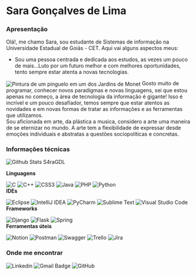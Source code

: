 # Sara Gonçalves de Lima
### Apresentação
Olá!, me chamo Sara, sou estudante de Sistemas de informação na Universidade Estadual de Goiás - CET.
Aqui vai alguns aspectos meus:

 - Sou uma pessoa centrada e dedicada aos estudos, as vezes um pouco de mais...Luto por um futuro melhor e com melhores oportunidades, tento sempre estar atenta a novas tecnologias. 
<img align="center" alt="Pintura de um pinguelo em um dos Jardins de Monet" src="https://www.itmastersmag.com/wp-content/uploads/2023/04/tecnologia.png">
Gosto muito de programar, conhecer novos paradigmas e novas linguagens, sei que estou apenas no começo, a área de tecnologia da informação é gigante! Isso é incrível e um pouco desafiador, temos sempre que estar atentos as novidades e em novas formas de tratar as informações e as ferramentas que utilizamos.
<br>Sou aficionada em arte, da plástica a musica, considero a arte uma maneira de se eternizar no mundo. A arte tem a flexibilidade de expressar desde emoções individuais e abstratas a questões sociopolíticas e concretas. 

### Informações técnicas

<p><img
        align="center"
        src="https://github-readme-stats.vercel.app/api/top-langs/?username=S4r4GDL&theme=dark&hide_border=false&include_all_commits=true&count_private=true&layout=compact"
        alt="Github Stats S4raGDL"
      /></p>

**Linguagens**

![C](https://img.shields.io/badge/c-%2300599C.svg?style=for-the-badge&logo=c&logoColor=white) ![C++](https://img.shields.io/badge/c++-%2300599C.svg?style=for-the-badge&logo=c%2B%2B&logoColor=white) ![CSS3](https://img.shields.io/badge/css3-%231572B6.svg?style=for-the-badge&logo=css3&logoColor=white)
![Java](https://img.shields.io/badge/java-%23ED8B00.svg?style=for-the-badge&logo=openjdk&logoColor=white)
![PHP](https://img.shields.io/badge/php-%23777BB4.svg?style=for-the-badge&logo=php&logoColor=white)
![Python](https://img.shields.io/badge/python-3670A0?style=for-the-badge&logo=python&logoColor=ffdd54)
</br>
**IDEs**

![Eclipse](https://img.shields.io/badge/Eclipse-FE7A16.svg?style=for-the-badge&logo=Eclipse&logoColor=white) ![IntelliJ IDEA](https://img.shields.io/badge/IntelliJIDEA-000000.svg?style=for-the-badge&logo=intellij-idea&logoColor=white)
![PyCharm](https://img.shields.io/badge/pycharm-143?style=for-the-badge&logo=pycharm&logoColor=black&color=black&labelColor=green)
![Sublime Text](https://img.shields.io/badge/sublime_text-%23575757.svg?style=for-the-badge&logo=sublime-text&logoColor=important)
![Visual Studio Code](https://img.shields.io/badge/Visual%20Studio%20Code-0078d7.svg?style=for-the-badge&logo=visual-studio-code&logoColor=white)
</br>
**Frameworks**

![Django](https://img.shields.io/badge/django-%23092E20.svg?style=for-the-badge&logo=django&logoColor=white) ![Flask](https://img.shields.io/badge/flask-%23000.svg?style=for-the-badge&logo=flask&logoColor=white)
![Spring](https://img.shields.io/badge/spring-%236DB33F.svg?style=for-the-badge&logo=spring&logoColor=white)
</br>
**Ferramentas úteis**

![Notion](https://img.shields.io/badge/Notion-%23000000.svg?style=for-the-badge&logo=notion&logoColor=white)
![Postman](https://img.shields.io/badge/Postman-FF6C37?style=for-the-badge&logo=postman&logoColor=white) ![Swagger](https://img.shields.io/badge/-Swagger-%23Clojure?style=for-the-badge&logo=swagger&logoColor=white)
![Trello](https://img.shields.io/badge/Trello-%23026AA7.svg?style=for-the-badge&logo=Trello&logoColor=white) ![Jira](https://img.shields.io/badge/jira-%230A0FFF.svg?style=for-the-badge&logo=jira&logoColor=white)
<br/>
### Onde me encontrar
 ![Linkedin](https://img.shields.io/badge/-SaraGdl-blue?style=flat-square&logo=Linkedin&logoColor=white&link=https://www.linkedin.com/in/sara-gon%C3%A7alves-de-lima-472139200/) ![Gmail Badge](https://img.shields.io/badge/-saragdl7321@gmail.com-006bed?style=flat-square&logo=Gmail&logoColor=white&link=mailto:SEU-EMAIL) ![GitHub](https://img.shields.io/github/followers/S4r4GDL?label=follow&style=social)
